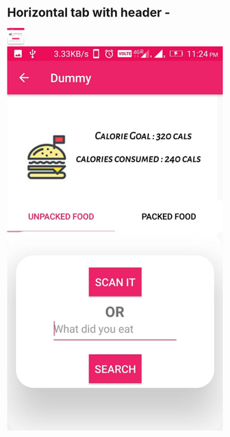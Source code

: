 # Horizontal tab with header -

<img src="ss/a.jpeg" height=40 width=40></img>
<img src="ss/b.jpeg"></img>
